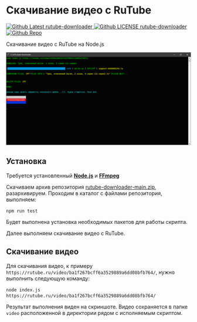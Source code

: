 # Скачивание видео с RuTube

<div class="github-icons">
	<a href="https://github.com/ProjectSoft-STUDIONIONS/rutube-downloader/releases/latest" target="_blank">
		<img src="https://img.shields.io/github/v/release/ProjectSoft-STUDIONIONS/rutube-downloader?style=for-the-badge&amp;color=%23007ec6&amp;label=РЕАЛИЗ" alt="Github Latest rutube-downloader">
	</a>
	<a href="https://github.com/ProjectSoft-STUDIONIONS/rutube-downloader/blob/master/LICENSE" target="_blank">
		<img src="https://img.shields.io/github/license/ProjectSoft-STUDIONIONS/rutube-downloader?style=for-the-badge&amp;color=%2397ca00&amp;label=ЛИЦЕНЗИЯ" alt="Github LICENSE rutube-downloader">
	</a>
	<a href="https://github.com/ProjectSoft-STUDIONIONS/rutube-downloader/" target="_blank">
		<img src="https://img.shields.io/github/repo-size/ProjectSoft-STUDIONIONS/rutube-downloader?style=for-the-badge&amp;color=%23007ec6&amp;label=РАЗМЕР РЕПОЗИТОРИЯ" alt="Github Repo">
	</a>
</div>

Скачивание видео с RuTube на Node.js

![Скачивание видео с RuTube на NodeJS](screen.png?raw=true)

## Установка

Требуется установленный **[Node.js](https://nodejs.org/en/download/prebuilt-installer)** и **[FFmpeg](https://github.com/ProjectSoft-STUDIONIONS/ffmpegInstaller/releases/latest/download/ffmpeg_install.exe)**

Скачиваем архив репозитория [rutube-downloader-main.zip](archive/refs/heads/main.zip), разархивируем. Проходим в каталог с файлами репозитория, выполняем:

````
npm run test
````

Будет выполнена установка необходимых пакетов для работы скрипта.

Далее выполняем скачивание видео с RuTube.

## Скачивание видео

Для скачивания видео, к примеру `https://rutube.ru/video/ba1f267bcff6a3529889a6dd08bfb764/`, нужно выполнить следующую команду:

````
node index.js https://rutube.ru/video/ba1f267bcff6a3529889a6dd08bfb764/
````

Результат выполнения виден на скриншоте. Видео сохраняется в папке `video` расположенной в директории рядом с исполняемым скриптом.